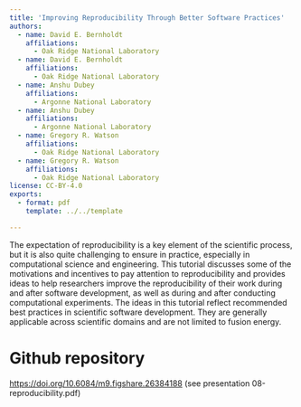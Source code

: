 ```yaml
---
title: 'Improving Reproducibility Through Better Software Practices'
authors:
  - name: David E. Bernholdt
    affiliations:
      - Oak Ridge National Laboratory
  - name: David E. Bernholdt
    affiliations:
      - Oak Ridge National Laboratory
  - name: Anshu Dubey
    affiliations:
      - Argonne National Laboratory
  - name: Anshu Dubey
    affiliations:
      - Argonne National Laboratory
  - name: Gregory R. Watson
    affiliations:
      - Oak Ridge National Laboratory
  - name: Gregory R. Watson
    affiliations:
      - Oak Ridge National Laboratory
license: CC-BY-4.0
exports:
  - format: pdf
    template: ../../template

---
```


The expectation of reproducibility is a key element of the scientific process, but it is also quite challenging to ensure in practice, especially in computational science and engineering.  This tutorial discusses some of the motivations and incentives to pay attention to reproducibility and provides ideas to help researchers improve the reproducibility of their work during and after software development, as well as during and after conducting computational experiments. The ideas in this tutorial reflect recommended best practices in scientific software development. They are generally applicable across scientific domains and are not limited to fusion energy.

# Github repository
https://doi.org/10.6084/m9.figshare.26384188 (see presentation 08-reproducibility.pdf)

